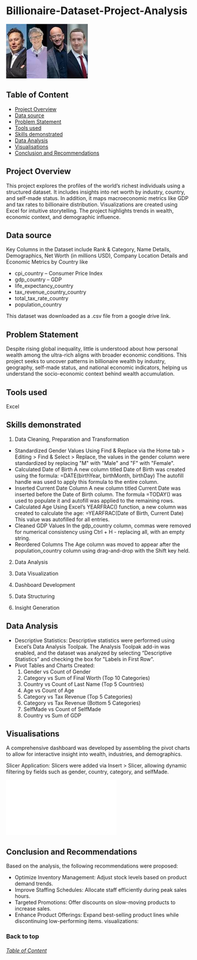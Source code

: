 # Billionaire-Dataset-Project-Analysis

![Billionaire_Pix](Billionaire_Pix.jpeg)




## Table of Content

- [Project Overview](#Project-Overview)
- [Data source](#Data-source)
- [Problem Statement](#Problem-Statement)
- [Tools used](#Tools-used)
- [Skills demonstrated](#Skills-demonstrated)
- [Data Analysis](#Data-Analysis)
- [Visualisations](#Visualisations)
- [Conclusion and Recommendations](#Conclusion-and-Recommendations)
  
## Project Overview
This project explores the profiles of the world’s richest individuals using a structured dataset. It includes insights into net worth by industry, country, and self-made status.
In addition, it maps macroeconomic metrics like GDP and tax rates to billionaire distribution. Visualizations are created using Excel for intuitive storytelling. The project highlights trends in wealth, economic context, and demographic influence.


## Data source
Key Columns in the Dataset include Rank & Category, Name Details, Demographics, Net Worth (in millions USD), Company Location Details and Economic Metrics by Country like

- cpi_country – Consumer Price Index
- gdp_country – GDP
- life_expectancy_country
- tax_revenue_country_country
- total_tax_rate_country
- population_country

This dataset was downloaded as a .csv file from a google drive link.
  
## Problem Statement
Despite rising global inequality, little is understood about how personal wealth among the ultra-rich aligns with broader economic conditions. This project seeks to uncover patterns in billionaire wealth by industry, geography, self-made status, and national economic indicators, helping us understand the socio-economic context behind wealth accumulation.

## Tools used
Excel

## Skills demonstrated
1. Data Cleaning, Preparation and Transformation

- Standardized Gender Values
Using Find & Replace via the Home tab > Editing > Find & Select > Replace, the values in the gender column were standardized by replacing "M" with "Male" and "F" with "Female".
- Calculated Date of Birth
A new column titled Date of Birth was created using the formula:
=DATE(birthYear, birthMonth, birthDay)
The autofill handle was used to apply this formula to the entire column.
- Inserted Current Date Column
A new column titled Current Date was inserted before the Date of Birth column. The formula =TODAY() was used to populate it and autofill was applied to the remaining rows.
- Calculated Age
Using Excel’s YEARFRAC() function, a new column was created to calculate the age:
=YEARFRAC(Date of Birth, Current Date)
This value was autofilled for all entries.
- Cleaned GDP Values
In the gdp_country column, commas were removed for numerical consistency using Ctrl + H - replacing all, with an empty string.
- Reordered Columns
The Age column was moved to appear after the population_country column using drag-and-drop with the Shift key held.
2. Data Analysis
  
3. Data Visualization
   
4. Dashboard Development

5. Data Structuring

6. Insight Generation

## Data Analysis

- Descriptive Statistics:
Descriptive statistics were performed using Excel’s Data Analysis Toolpak. The Analysis Toolpak add-in was enabled, and the dataset was analyzed by selecting “Descriptive Statistics” and checking the box for "Labels in First Row".
- Pivot Tables and Charts Created:
  1. Gender vs Count of Gender
  2. Category vs Sum of Final Worth (Top 10 Categories)
  3. Country vs Count of Last Name (Top 5 Countries)
  4. Age vs Count of Age
  5. Category vs Tax Revenue (Top 5 Categories)
  6. Category vs Tax Revenue (Bottom 5 Categories)
  7. SelfMade vs Count of SelfMade
  8. Country vs Sum of GDP

## Visualisations
A comprehensive dashboard was developed by assembling the pivot charts to allow for interactive insight into wealth, industries, and demographics.

Slicer Application:
Slicers were added via Insert > Slicer, allowing dynamic filtering by fields such as gender, country, category, and selfMade.

![GITHUB_BILLIONAIRE_EXCEL_Dashboard](GITHUB_BILLIONAIRE_EXCEL_Dashboard.Pdf)


## Conclusion and Recommendations
Based on the analysis, the following recommendations were proposed:
-	Optimize Inventory Management: Adjust stock levels based on product demand trends.
-	Improve Staffing Schedules: Allocate staff efficiently during peak sales hours.
- Targeted Promotions: Offer discounts on slow-moving products to increase sales.
- Enhance Product Offerings: Expand best-selling product lines while discontinuing low-performing items.
 visualizations:



### Back to top 
###### [Table of Content](#Table-of-Content)
